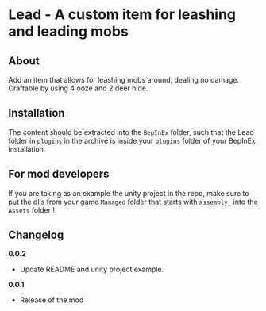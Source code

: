 # Lead - A custom item for leashing and leading mobs

## About

Add an item that allows for leashing mobs around, dealing no damage. Craftable by using 4 ooze and 2 deer hide.

## Installation

The content should be extracted into the `BepInEx` folder, such that the Lead folder in `plugins` in the archive is inside your `plugins` folder of your BepInEx installation.

## For mod developers

If you are taking as an example the unity project in the repo, make sure to put the dlls from your game `Managed` folder that starts with `assembly_` into the `Assets` folder !

## Changelog

**0.0.2**

* Update README and unity project example.

**0.0.1**

* Release of the mod
